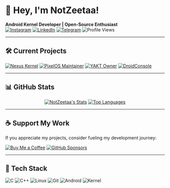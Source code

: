 # 👋 Hey, I'm NotZeetaa! 

**Android Kernel Developer | Open-Source Enthusiast**  
[![Instagram](https://img.shields.io/badge/-Follow%20me%20on%20Instagram-E4405F?style=flat&logo=instagram&logoColor=white)](https://instagram.com/contenterodrigo) 
[![LinkedIn](https://img.shields.io/badge/-Connect%20on%20LinkedIn-0077B5?style=flat&logo=linkedin&logoColor=white)](https://www.linkedin.com/in/rodrigo-castro-b1a783274) 
[![Telegram](https://img.shields.io/badge/-Message%20on%20Telegram-26A5E4?style=flat&logo=telegram&logoColor=white)](https://t.me/NotZeetaa)
![Profile Views](https://komarev.com/ghpvc/?username=NotZeetaa&style=flat-square&color=blueviolet)

---

## 🛠️ Current Projects

[![Nexus Kernel](https://img.shields.io/badge/🔧_Nexus_Kernel-000?style=for-the-badge&logo=android&logoColor=white)](https://github.com/projects-nexus)
[![PixelOS Maintainer](https://img.shields.io/badge/🏋️‍♂️_PixelOS_alioth-4285F4?style=for-the-badge&logo=google-pixel&logoColor=white)](https://pixelos.net/)
[![YAKT Owner](https://img.shields.io/badge/🧑‍💻_YAKT_Owner-FF6D00?style=for-the-badge&logo=github)](https://github.com/NotZeetaa/YAKT)
[![DroidConsole](https://img.shields.io/badge/🧑‍💻_DroidConsole-512BD4?style=for-the-badge&logo=android)](https://github.com/NotZeetaa/DroidConsole)

---

## 📊 GitHub Stats

<div align="center">
  
[![NotZeetaa's Stats](https://github-readme-stats.vercel.app/api?username=notzeetaa&show_icons=true&title_color=bb2acf&icon_color=bb2acf&text_color=9f9f9f&bg_color=00000000&hide_border=true&count_private=true&include_all_commits=true)](https://github.com/NotZeetaa)
[![Top Languages](https://github-readme-stats.vercel.app/api/top-langs/?username=notzeetaa&layout=compact&title_color=bb2acf&text_color=9f9f9f&bg_color=00000000&hide_border=true&langs_count=8)](https://github.com/NotZeetaa)

</div>

---

## ☕ Support My Work

If you appreciate my projects, consider fueling my development journey:

[![Buy Me a Coffee](https://img.shields.io/badge/Donate-☕_Buy_Me_a_Coffee-FFDD00?style=for-the-badge&logo=buymeacoffee)](http://notzeetaa.github.io/Donate-NotZeetaa)
[![GitHub Sponsors](https://img.shields.io/badge/Sponsor-❤️_GitHub_Sponsors-EA4AAA?style=for-the-badge&logo=githubsponsors)](https://github.com/sponsors/NotZeetaa)

---

## 🔧 Tech Stack
![C](https://img.shields.io/badge/-C-A8B9CC?style=flat&logo=c&logoColor=white)
![C++](https://img.shields.io/badge/-C++-00599C?style=flat&logo=c%2B%2B&logoColor=white)
![Linux](https://img.shields.io/badge/-Linux-FCC624?style=flat&logo=linux&logoColor=black)
![Git](https://img.shields.io/badge/-Git-F05032?style=flat&logo=git&logoColor=white)
![Android](https://img.shields.io/badge/-Android-3DDC84?style=flat&logo=android&logoColor=white)
![Kernel](https://img.shields.io/badge/-Kernel-1793D1?style=flat&logo=linux-kernel&logoColor=white)

